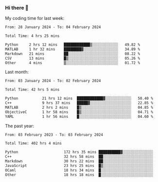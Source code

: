### Hi there 👋

My coding time for last week:

<!--START_SECTION:week-->

```txt
From: 28 January 2024 - To: 04 February 2024

Total Time: 4 hrs 25 mins

Python     2 hrs 12 mins   ████████████▒░░░░░░░░░░░░   49.82 %
MATLAB     1 hr 32 mins    ████████▓░░░░░░░░░░░░░░░░   34.89 %
Markdown   21 mins         ██░░░░░░░░░░░░░░░░░░░░░░░   08.22 %
CSV        13 mins         █▒░░░░░░░░░░░░░░░░░░░░░░░   05.26 %
Other      4 mins          ▒░░░░░░░░░░░░░░░░░░░░░░░░   01.72 %
```

<!--END_SECTION:week-->

Last month:

<!--START_SECTION:month-->

```txt
From: 03 January 2024 - To: 02 February 2024

Total Time: 42 hrs 5 mins

Python           21 hrs 12 mins  ████████████▓░░░░░░░░░░░░   50.40 %
C++              9 hrs 37 mins   █████▓░░░░░░░░░░░░░░░░░░░   22.85 %
MATLAB           2 hrs 2 mins    █▒░░░░░░░░░░░░░░░░░░░░░░░   04.85 %
ObjectiveC       1 hr 58 mins    █▒░░░░░░░░░░░░░░░░░░░░░░░   04.71 %
YAML             1 hr 56 mins    █░░░░░░░░░░░░░░░░░░░░░░░░   04.60 %
```

<!--END_SECTION:month-->

The past year:

<!--START_SECTION:year-->

```txt
From: 03 February 2023 - To: 03 February 2024

Total Time: 402 hrs 4 mins

Python                     172 hrs 35 mins ██████████▓░░░░░░░░░░░░░░   42.93 %
C++                        32 hrs 58 mins  ██░░░░░░░░░░░░░░░░░░░░░░░   08.20 %
Markdown                   30 hrs 22 mins  ██░░░░░░░░░░░░░░░░░░░░░░░   07.55 %
JavaScript                 23 hrs 25 mins  █▒░░░░░░░░░░░░░░░░░░░░░░░   05.83 %
OCaml                      18 hrs 34 mins  █░░░░░░░░░░░░░░░░░░░░░░░░   04.62 %
Other                      18 hrs 18 mins  █░░░░░░░░░░░░░░░░░░░░░░░░   04.56 %
```

<!--END_SECTION:year-->

